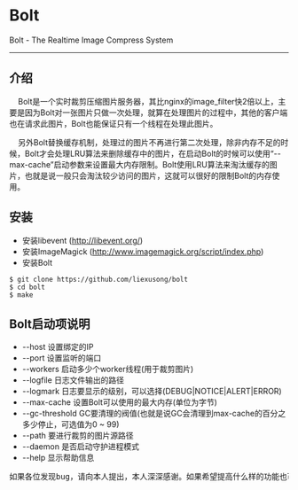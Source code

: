 Bolt
====
Bolt - The Realtime Image Compress System
<hr />

介绍
----
&nbsp;&nbsp;&nbsp;&nbsp;Bolt是一个实时裁剪压缩图片服务器，其比nginx的image_filter快2倍以上，主要是因为Bolt对一张图片只做一次处理，就算在处理图片的过程中，其他的客户端也在请求此图片，Bolt也能保证只有一个线程在处理此图片。<br />

&nbsp;&nbsp;&nbsp;&nbsp;另外Bolt替换缓存机制，处理过的图片不再进行第二次处理，除非内存不足的时候，Bolt才会处理LRU算法来删除缓存中的图片，在启动Bolt的时候可以使用“--max-cache”启动参数来设置最大内存限制。Bolt使用LRU算法来淘汰缓存的图片，也就是说一般只会淘汰较少访问的图片，这就可以很好的限制Bolt的内存使用。

安装
----
* 安装libevent (http://libevent.org/)
* 安装ImageMagick (http://www.imagemagick.org/script/index.php)
* 安装Bolt
```shell
$ git clone https://github.com/liexusong/bolt
$ cd bolt
$ make
```

Bolt启动项说明
--------------
* --host <str>          设置绑定的IP
* --port <int>          设置监听的端口
* --workers <int>       启动多少个worker线程(用于裁剪图片)
* --logfile <str>       日志文件输出的路径
* --logmark <str>       日志要显示的级别，可以选择(DEBUG|NOTICE|ALERT|ERROR)
* --max-cache <int>     设置Bolt可以使用的最大内存(单位为字节)
* --gc-threshold <int>  GC要清理的阀值(也就是说GC会清理到max-cache的百分之多少停止，可选值为0 ~ 99)
* --path <str>          要进行裁剪的图片源路径
* --daemon              是否启动守护进程模式
* --help                显示帮助信息

<pre>
如果各位发现bug，请向本人提出，本人深深感谢。如果希望提高什么样的功能也可以提出。
</pre>
